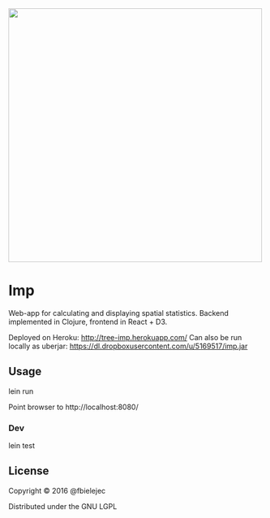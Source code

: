 <img src="http://dl.dropboxusercontent.com/u/5169517/Screenshot.png" width="500" align="center">

# Imp

Web-app for calculating and displaying spatial statistics.
Backend implemented in Clojure, frontend in React + D3. 

Deployed on Heroku: http://tree-imp.herokuapp.com/
Can also be run locally as uberjar: https://dl.dropboxusercontent.com/u/5169517/imp.jar

## Usage

lein run

Point browser to http://localhost:8080/

### Dev

lein test

## License

Copyright © 2016 @fbielejec

Distributed under the GNU LGPL

